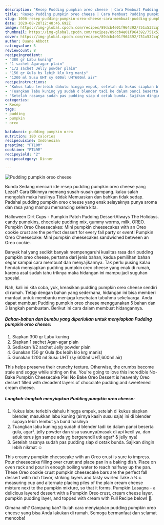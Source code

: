 ```yaml
---
description: "Resep Pudding pumpkin oreo cheese | Cara Membuat Pudding pumpkin oreo cheese Yang Enak Banget"
title: "Resep Pudding pumpkin oreo cheese | Cara Membuat Pudding pumpkin oreo cheese Yang Enak Banget"
slug: 1006-resep-pudding-pumpkin-oreo-cheese-cara-membuat-pudding-pumpkin-oreo-cheese-yang-enak-banget
date: 2020-08-28T12:48:46.692Z
image: https://img-global.cpcdn.com/recipes/89dcb4e01f964392/751x532cq70/pudding-pumpkin-oreo-cheese-foto-resep-utama.jpg
thumbnail: https://img-global.cpcdn.com/recipes/89dcb4e01f964392/751x532cq70/pudding-pumpkin-oreo-cheese-foto-resep-utama.jpg
cover: https://img-global.cpcdn.com/recipes/89dcb4e01f964392/751x532cq70/pudding-pumpkin-oreo-cheese-foto-resep-utama.jpg
author: Duane Abbott
ratingvalue: 5
reviewcount: 8
recipeingredient:
- "300 gr Labu kuning"
- "1 sachet Agaragar plain"
- "1/2 sachet Jelly powder plain"
- "150 gr Gula bs lebih klo krg manis"
- "1200 ml Susu UHT sy 600ml UHT600ml air"
recipeinstructions:
- "Kukus labu terlebih dahulu hingga empuk, setelah di kukus siapkan blender, masukkan labu kuning (airnya kasih susu saja) ini di blender supaya lebih lembut ya bund hasilnya"
- "Tuangkan labu kuning yg sudah d blender tadi ke dalam panci beserta gula, agar², jelly powder dan sisa susunya(masak di api kecil ya, dan aduk terus jgn sampe ada yg bergerendil utk agar² &amp; jelly nya)"
- "Setelah rasanya sudah pas pudding siap d cetak bunda. Sajikan dingin lebih nikmat ☺"
categories:
- Resep
tags:
- pudding
- pumpkin
- oreo

katakunci: pudding pumpkin oreo 
nutrition: 180 calories
recipecuisine: Indonesian
preptime: "PT10M"
cooktime: "PT49M"
recipeyield: "2"
recipecategory: Dinner

---
```



![Pudding pumpkin oreo cheese](https://img-global.cpcdn.com/recipes/89dcb4e01f964392/751x532cq70/pudding-pumpkin-oreo-cheese-foto-resep-utama.jpg)

Bunda Sedang mencari ide resep pudding pumpkin oreo cheese yang Lezat? Cara Bikinnya memang susah-susah gampang. kalau salah mengolah maka hasilnya Tidak Memuaskan dan bahkan tidak sedap. Padahal pudding pumpkin oreo cheese yang enak selayaknya punya aroma dan rasa yang mampu memancing selera kita.

Halloween Dirt Cups - Pumpkin Patch Pudding DessertAlways The Holidays. candy pumpkins, chocolate pudding mix, gummy worms, milk, OREO. Pumpkin Oreo Cheesecakes: Mini pumpkin cheesecakes with an Oreo cookie crust are the perfect dessert for every fall party or event! Pumpkin Oreo Cheesecake: Mini pumpkin cheesecakes sandwiched between an Oreo cookie.

Banyak hal yang sedikit banyak mempengaruhi kualitas rasa dari pudding pumpkin oreo cheese, pertama dari jenis bahan, kedua pemilihan bahan segar sampai cara membuat dan menyajikannya. Tak perlu pusing kalau hendak menyiapkan pudding pumpkin oreo cheese yang enak di rumah, karena asal sudah tahu triknya maka hidangan ini mampu jadi suguhan spesial.


Nah, kali ini kita coba, yuk, kreasikan pudding pumpkin oreo cheese sendiri di rumah. Tetap dengan bahan yang sederhana, hidangan ini bisa memberi manfaat untuk membantu menjaga kesehatan tubuhmu sekeluarga. Anda dapat membuat Pudding pumpkin oreo cheese menggunakan 5 bahan dan 3 langkah pembuatan. Berikut ini cara dalam membuat hidangannya.

<!--inarticleads1-->

##### Bahan-bahan dan bumbu yang diperlukan untuk menyiapkan Pudding pumpkin oreo cheese:

1. Siapkan 300 gr Labu kuning
1. Siapkan 1 sachet Agar-agar plain
1. Sediakan 1/2 sachet Jelly powder plain
1. Gunakan 150 gr Gula (bs lebih klo krg manis)
1. Gunakan 1200 ml Susu UHT (sy 600ml UHT,600ml air)


This helps preserve their crunchy texture. Otherwise, the crumbs become stale and soggy while sitting on the. You&#39;re going to love this incredible No-Bake Pumpkin Cheesecake Pie! No Bake Oreo Dessert is heavenly Oreo dessert filled with decadent layers of chocolate pudding and sweetened cream cheese. 

<!--inarticleads2-->

##### Langkah-langkah menyiapkan Pudding pumpkin oreo cheese:

1. Kukus labu terlebih dahulu hingga empuk, setelah di kukus siapkan blender, masukkan labu kuning (airnya kasih susu saja) ini di blender supaya lebih lembut ya bund hasilnya
1. Tuangkan labu kuning yg sudah d blender tadi ke dalam panci beserta gula, agar², jelly powder dan sisa susunya(masak di api kecil ya, dan aduk terus jgn sampe ada yg bergerendil utk agar² &amp; jelly nya)
1. Setelah rasanya sudah pas pudding siap d cetak bunda. Sajikan dingin lebih nikmat ☺


This creamy pumpkin cheesecake with an Oreo crust is sure to impress. Pour cheesecake filling over crust and place pan in a baking dish. Place on oven rack and pour in enough boiling water to reach halfway up the pan. These Oreo cookie crust pumpkin cheesecake bars are the perfect fall dessert witih rich flavor, striking layers and tasty swirled Take a ¼ c. measuring cup and alternate placing piles of the plain cream cheese mixture next to the pumpkin mixture, so that it forms. Pumpkin Lasagna - a delicious layered dessert with a Pumpkin Oreo crust, cream cheese layer, pumpkin pudding layer, and topped with cream with Full Recipe below! 🤤. 

Gimana nih? Gampang kan? Itulah cara menyiapkan pudding pumpkin oreo cheese yang bisa Anda lakukan di rumah. Semoga bermanfaat dan selamat mencoba!

